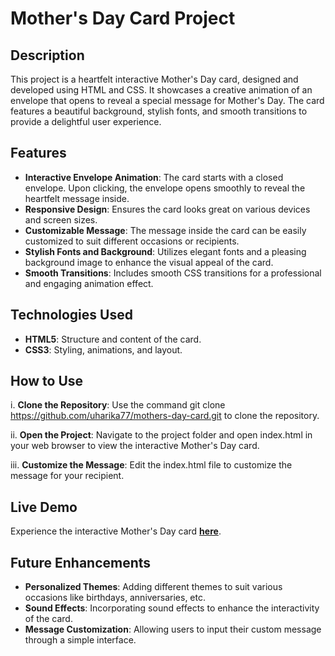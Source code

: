 # Mother's Day Card Project

## Description

This project is a heartfelt interactive Mother's Day card, designed and developed using HTML and CSS. It showcases a creative animation of an envelope that opens to reveal a special message for Mother's Day. The card features a beautiful background, stylish fonts, and smooth transitions to provide a delightful user experience.

## Features

- **Interactive Envelope Animation**: The card starts with a closed envelope. Upon clicking, the envelope opens smoothly to reveal the heartfelt message inside.
- **Responsive Design**: Ensures the card looks great on various devices and screen sizes.
- **Customizable Message**: The message inside the card can be easily customized to suit different occasions or recipients.
- **Stylish Fonts and Background**: Utilizes elegant fonts and a pleasing background image to enhance the visual appeal of the card.
- **Smooth Transitions**: Includes smooth CSS transitions for a professional and engaging animation effect.

## Technologies Used
- **HTML5**: Structure and content of the card.
- **CSS3**: Styling, animations, and layout.

## How to Use

i. **Clone the Repository**: Use the command git clone https://github.com/uharika77/mothers-day-card.git to clone the repository.

ii. **Open the Project**: Navigate to the project folder and open index.html in your web browser to view the interactive Mother's Day card.

iii. **Customize the Message**: Edit the index.html file to customize the message for your recipient.

## Live Demo

Experience the interactive Mother's Day card [**here**](https://uharika77.github.io/mothers-day-card/).

## Future Enhancements

- **Personalized Themes**: Adding different themes to suit various occasions like birthdays, anniversaries, etc.
- **Sound Effects**: Incorporating sound effects to enhance the interactivity of the card.
- **Message Customization**: Allowing users to input their custom message through a simple interface.
